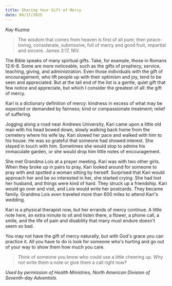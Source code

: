 ```yaml
---
title: Sharing Your Gift of Mercy
date: 04/17/2025
---
```


_Kay Kuzma_

> <p></p>
> The wisdom that comes from heaven is first of all pure; then peace-loving, considerate, submissive, full of mercy and good fruit, impartial and sincere. James 3:17, NIV.

The Bible speaks of many spiritual gifts. Take, for example, those in Romans 12:6-8. Some are more noticeable, such as the gifts of prophecy, service, teaching, giving, and administration. Even those individuals with the gift of encouragement, who lift people up with their optimism and joy, tend to be seen and appreciated. But at the tail end of the list is a gentle, quiet gift that few notice and appreciate, but which I consider the greatest of all: the gift of mercy.

Kari is a dictionary definition of mercy: kindness in excess of what may be expected or demanded by fairness; kind or compassionate treatment; relief of suffering.

Jogging along a road near Andrews University, Kari came upon a little old man with his head bowed down, slowly walking back home from the cemetery where his wife lay. Kari slowed her pace and walked with him to his house. He was so grateful that someone had showed interest. She stayed in touch with him. Sometimes she would stop to admire his immaculate garden, or she would drop him little notes of encouragement.

She met Grandma Lois at a prayer meeting. Kari was with two other girls. When they broke up in pairs to pray, Kari looked around for someone to pray with and spotted a woman sitting by herself. Surprised that Kari would approach her and be so interested in her, she started crying. She had lost her husband, and things were kind of hard. They struck up a friendship. Kari would go over and visit, and Lois would write her postcards. They became family. Grandma Lois even traveled more than 600 miles to attend Kari's wedding.

Kari is a physical therapist now, but her errands of mercy continue. A little note here, an extra minute to sit and listen there, a flower, a phone call, a smile, and the life of pain and disability that many must endure doesn't seem so bad.

You may not have the gift of mercy naturally, but with God's grace you can practice it. All you have to do is look for someone who's hurting and go out of your way to show them how much you care.

> <callout></callout>
> Think of someone you know who could use a little cheering up. Why not write them a note or give them a call right now?

_Used by permission of Health Ministries, North American Division of Seventh-day Adventists._